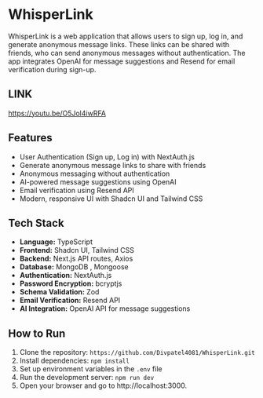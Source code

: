 
# WhisperLink

WhisperLink is a web application that allows users to sign up, log in, and generate anonymous message links. These links can be shared with friends, who can send anonymous messages without authentication. The app integrates OpenAI for message suggestions and Resend for email verification during sign-up.

## LINK

https://youtu.be/O5Jol4iwRFA


## Features

- User Authentication (Sign up, Log in) with NextAuth.js
- Generate anonymous message links to share with friends
- Anonymous messaging without authentication
- AI-powered message suggestions using OpenAI
- Email verification using Resend API
- Modern, responsive UI with Shadcn UI and Tailwind CSS

## Tech Stack

- **Language:** TypeScript
- **Frontend:** Shadcn UI, Tailwind CSS
- **Backend:** Next.js API routes, Axios
- **Database:** MongoDB , Mongoose
- **Authentication:** NextAuth.js
- **Password Encryption:** bcryptjs
- **Schema Validation:** Zod
- **Email Verification:** Resend API
- **AI Integration:** OpenAI API for message suggestions

## How to Run

1. Clone the repository: `https://github.com/Divpatel4081/WhisperLink.git`
2. Install dependencies: `npm install`
3. Set up environment variables in the `.env` file
4. Run the development server: `npm run dev`
5. Open your browser and go to http://localhost:3000.
